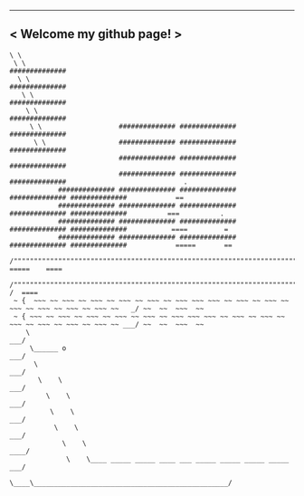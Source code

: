  _________________________
< Welcome my github page! >
 -------------------------
    \ \  
     \ \                                                     ##############
      \ \                                                    ##############
       \ \                                                   ##############
        \ \                                                  ##############
         \ \                   ############## ############## ##############
          \ \                  ############## ############## ##############
                               ############## ############## ##############
                               ############## ############## ##############                             .
                ############## ############## ############## ############## ##############            ==
                ############## ############## ############## ############## ##############          ===          .
                ############## ############## ############## ############## ##############           ====         =
                ############## ############## ############## ############## ##############            =====       ==
         /""""""""""""""""""""""""""""""""""""""""""""""""""""""""""""""""""""""""""""""""""""""\      =====    ====
        /""""""""""""""""""""""""""""""""""""""""""""""""""""""""""""""""""""""""""""""""""""""""\_____/  /  ====
     ~ {  ~~~ ~~ ~~~ ~~ ~~~ ~~ ~~~ ~~ ~~~ ~~ ~~~ ~~~ ~~~ ~~ ~~~ ~~ ~~~ ~~ ~~~ ~~ ~~~ ~~ ~~~ ~~ ~~~ ~~   _/ ~~  ~~  ~~~  ~~
     ~ { ~~~ ~~ ~~~ ~~ ~~~ ~~ ~~~ ~~ ~~~ ~~ ~~~ ~~~ ~~~ ~~ ~~~ ~~ ~~~ ~~ ~~~ ~~ ~~~ ~~ ~~~ ~~ ~~~ ~~ ___/ ~~  ~~  ~~~  ~~
        \                                                                                        ___/
         \______ o                                                                            ___/
          \                                                                                ___/
           \    \                                                                       ___/
             \    \                                                                   ___/
              \    \                                                              ___/
               \    \                                                          ___/
                 \    \                                                    ____/
                  \    \____ _____ _____ ____ ___ _____ _____ _____ _____ ___/
                    \____\________________________________________________/
